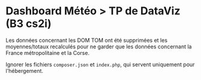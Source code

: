 # Dashboard Météo > TP de DataViz (B3 cs2i)

Les données concernant les DOM TOM ont été supprimées et les moyennes/totaux recalculés pour ne garder que les données concernant la France métropolitaine et la Corse.

Ignorer les fichiers `composer.json` et `index.php`, qui servent uniquement pour l'hébergement.